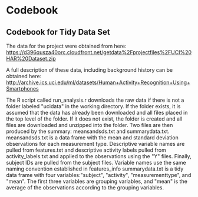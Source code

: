 # Codebook

## Codebook for Tidy Data Set


The data for the project were obtained from here:
    https://d396qusza40orc.cloudfront.net/getdata%2Fprojectfiles%2FUCI%20HAR%20Dataset.zip

A full description of these data, including background history can be obtained here:
    http://archive.ics.uci.edu/ml/datasets/Human+Activity+Recognition+Using+Smartphones

The R script called run_analysis.r downloads the raw data if there is not a folder labeled "ucidata" in the working directory. If the folder exists, it is assumed that the data has already been downloaded and all files placed in the top level of the folder. If it does not exist, the folder is created and all files are downloaded and unzipped into the folder. Two files are then produced by the summary: meansandsds.txt and summarydata.txt. 
meansandsds.txt is a data frame with the mean and standard deviation observations for each measurement type. Descriptive variable names are pulled from features.txt and descriptive activity labels pulled from activity_labels.txt and applied to the observations using the "Y" files. Finally, subject IDs are pulled from the subject files. Variable names use the same naming convention established in features_info
summarydata.txt is a tidy data frame with four variables:"subject", "activity", "measurementtype", and "mean". The first three variables are grouping variables, and "mean" is the average of the observations according to the grouping variables. 
